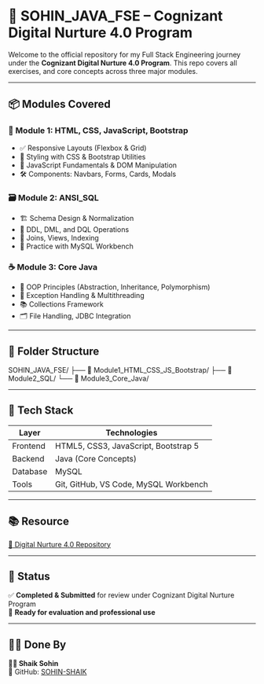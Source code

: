 # 🚀 SOHIN_JAVA_FSE – Cognizant Digital Nurture 4.0 Program

Welcome to the official repository for my Full Stack Engineering journey under the **Cognizant Digital Nurture 4.0 Program**. This repo covers all exercises, and core concepts across three major modules.

---

## 📦 Modules Covered

### 🧩 Module 1: HTML, CSS, JavaScript, Bootstrap
- ✅ Responsive Layouts (Flexbox & Grid)
- 🎨 Styling with CSS & Bootstrap Utilities
- 🧠 JavaScript Fundamentals & DOM Manipulation
- 🛠️ Components: Navbars, Forms, Cards, Modals

### 🗃️ Module 2: ANSI_SQL
- 🏗️ Schema Design & Normalization
- 📄 DDL, DML, and DQL Operations
- 🔗 Joins, Views, Indexing
- 🧪 Practice with MySQL Workbench

### ☕ Module 3: Core Java
- 🔄 OOP Principles (Abstraction, Inheritance, Polymorphism)
- 🧵 Exception Handling & Multithreading
- 📚 Collections Framework
- 🗂️ File Handling, JDBC Integration

---

## 📁 Folder Structure
SOHIN_JAVA_FSE/
├── 📂 Module1_HTML_CSS_JS_Bootstrap/
├── 📂 Module2_SQL/
└── 📂 Module3_Core_Java/


---

## 🧰 Tech Stack

| Layer       | Technologies                            |
|-------------|-----------------------------------------|
| Frontend    | HTML5, CSS3, JavaScript, Bootstrap 5    |
| Backend     | Java (Core Concepts)                    |
| Database    | MySQL                                   |
| Tools       | Git, GitHub, VS Code, MySQL Workbench   |

---
## 📚 Resource  
[🔗 Digital Nurture 4.0 Repository](https://github.com/trinity2040/Digital-Nurture-4.0)

---

## 📌 Status
✅ **Completed & Submitted** for review under Cognizant Digital Nurture Program  
🏁 **Ready for evaluation and professional use**

---

## 🧑‍💻 Done By

**👨‍🎓 Shaik Sohin**  
🔗 GitHub: [SOHIN-SHAIK](https://github.com/SOHIN-SHAIK)



